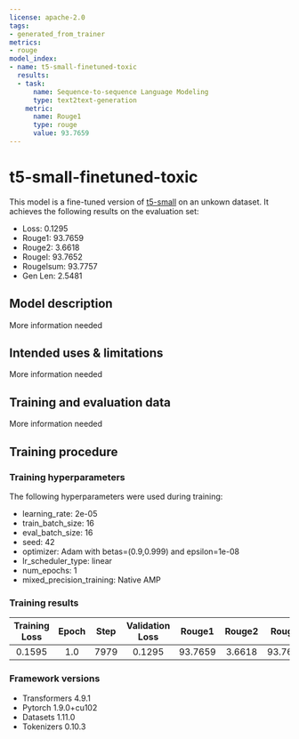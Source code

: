 ```yaml
---
license: apache-2.0
tags:
- generated_from_trainer
metrics:
- rouge
model_index:
- name: t5-small-finetuned-toxic
  results:
  - task:
      name: Sequence-to-sequence Language Modeling
      type: text2text-generation
    metric:
      name: Rouge1
      type: rouge
      value: 93.7659
---
```


<!-- This model card has been generated automatically according to the information the Trainer had access to. You
should probably proofread and complete it, then remove this comment. -->

# t5-small-finetuned-toxic

This model is a fine-tuned version of [t5-small](https://huggingface.co/t5-small) on an unkown dataset.
It achieves the following results on the evaluation set:
- Loss: 0.1295
- Rouge1: 93.7659
- Rouge2: 3.6618
- Rougel: 93.7652
- Rougelsum: 93.7757
- Gen Len: 2.5481

## Model description

More information needed

## Intended uses & limitations

More information needed

## Training and evaluation data

More information needed

## Training procedure

### Training hyperparameters

The following hyperparameters were used during training:
- learning_rate: 2e-05
- train_batch_size: 16
- eval_batch_size: 16
- seed: 42
- optimizer: Adam with betas=(0.9,0.999) and epsilon=1e-08
- lr_scheduler_type: linear
- num_epochs: 1
- mixed_precision_training: Native AMP

### Training results

| Training Loss | Epoch | Step | Validation Loss | Rouge1  | Rouge2 | Rougel  | Rougelsum | Gen Len |
|:-------------:|:-----:|:----:|:---------------:|:-------:|:------:|:-------:|:---------:|:-------:|
| 0.1595        | 1.0   | 7979 | 0.1295          | 93.7659 | 3.6618 | 93.7652 | 93.7757   | 2.5481  |


### Framework versions

- Transformers 4.9.1
- Pytorch 1.9.0+cu102
- Datasets 1.11.0
- Tokenizers 0.10.3
